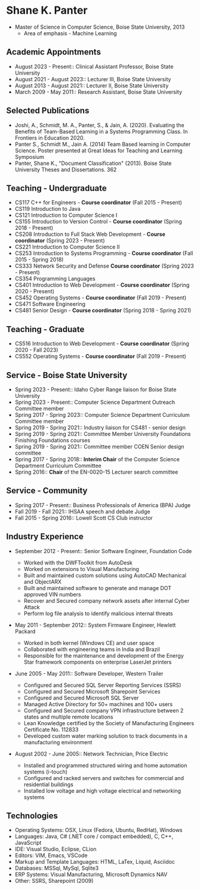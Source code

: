 # Shane K. Panter

- Master of Science in Computer Science, Boise State University, 2013
  - Area of emphasis - Machine Learning

## Academic Appointments

- August 2023 - Present:: Clinical Assistant Professor, Boise State University
- August 2021 - August 2023:: Lecturer III, Boise State University
- August 2013 - August 2021:: Lecturer II, Boise State University
- March 2009 - May 2011:: Research Assistant, Boise State University

## Selected Publications

- Joshi, A., Schmidt, M. A., Panter, S., & Jain, A. (2020). Evaluating the Benefits of Team-Based
  Learning in a Systems Programming Class. In Frontiers in Education 2020.
- Panter S., Schmidt M., Jain A. (2014) Team Based learning in Computer Science. Poster presented
  at Great Ideas for Teaching and Learning Symposium
- Panter, Shane K., "Document Classification" (2013). Boise State University Theses and Dissertations. 362

## Teaching - Undergraduate

- CS117 C++ for Engineers - **Course coordinator** (Fall 2015 - Present)
- CS119 Introduction to Java
- CS121 Introduction to Computer Science I
- CS155 Introduction to Version Control - **Course coordinator** (Spring 2018 - Present)
- CS208 Introduction to Full Stack Web Development - **Course coordinator** (Spring 2023 - Present)
- CS221 Introduction to Computer Science II
- CS253 Introduction to Systems Programming - **Course coordinator** (Fall 2015 - Spring 2018)
- CS333 Network Security and Defense **Course coordinator** (Spring 2023 - Present)
- CS354 Programming Languages
- CS401 Introduction to Web Development - **Course coordinator** (Spring 2020 - Present)
- CS452 Operating Systems - **Course coordinator** (Fall 2019 - Present)
- CS471 Software Engineering
- CS481 Senior Design - **Course coordinator** (Spring 2018 - Spring 2021)

## Teaching - Graduate

- CS516 Introduction to Web Development - **Course coordinator** (Spring 2020 - Fall 2023)
- CS552 Operating Systems - **Course coordinator** (Fall 2019 - Present)

## Service - Boise State University

- Spring 2023 - Present:: Idaho Cyber Range liaison for Boise State University
- Spring 2023 - Present:: Computer Science Department Outreach Committee member
- Spring 2017 - Spring 2023:: Computer Science Department Curriculum Committee member
- Spring 2019 - Spring 2021:: Industry liaison for CS481 - senior design
- Spring 2019 - Spring 2021:: Committee Member University Foundations Finishing Foundations courses
- Spring 2019 - Spring 2021:: Committee member COEN Senior design committee
- Spring 2017 - Spring 2018:: **Interim Chair** of the Computer Science Department Curriculum Committee
- Spring 2016:: **Chair** of the EN-0020-15 Lecturer search committee

## Service - Community

- Spring 2017 - Present:: Business Professionals of America (BPA) Judge
- Fall 2019 - Fall 2021:: IHSAA speech and debate Judge
- Fall 2015 - Spring 2016:: Lowell Scott CS Club instructor

## Industry Experience

- September 2012 - Present:: Senior Software Engineer, Foundation Code
  - Worked with the DWFToolkit from AutoDesk
  - Worked on extensions to Visual Manufacturing
  - Built and maintained custom solutions using AutoCAD Mechanical and ObjectARX
  - Built and maintained software to generate and manage DOT approved VIN numbers
  - Recover and Secured company network assets after internal Cyber Attack
  - Perform log file analysis to identify malicious internal threats

- May 2011 - September 2012:: System Firmware Engineer, Hewlett Packard
  - Worked in both kernel (Windows CE) and user space
  - Collaborated with engineering teams in India and Brazil
  - Responsible for the maintenance and development of the Energy Star framework components on enterprise LaserJet printers

- June 2005 - May 2011:: Software Developer, Western Trailer
  - Configured and Secured SQL Server Reporting Services (SSRS)
  - Configured and Secured Microsoft Sharepoint Services
  - Configured and Secured Microsoft SQL Server
  - Managed Active Directory for 50+ machines and 100+ users
  - Configured and Secured company VPN infrastructure between 2 states and multiple remote locations
  - Lean Knowledge certified by the Society of Manufacturing Engineers Certificate No. 112833
  - Developed custom water marking solution to track documents in a manufacturing environment

- August 2002 - June 2005:: Network Technician, Price Electric
  - Installed and programmed structured wiring and home automation systems (i-touch)
  - Configured and racked servers and switches for commercial and residential buildings
  - Installed low voltage and high voltage electrical and networking systems

## Technologies

- Operating Systems: OSX, Linux (Fedora, Ubuntu, RedHat), Windows
- Languages: Java, C# (.NET core / compact embedded), C, C++, JavaScript
- IDE: Visual Studio, Eclipse, CLion
- Editors: VIM, Emacs, VSCode
- Markup and Template Languages: HTML, LaTex, Liquid, Asciidoc
- Databases: MSSql, MySql, Sqlite3
- ERP Systems: Visual Manufacturing, Microsoft Dynamics NAV
- Other: SSRS, Sharepoint (2009)
